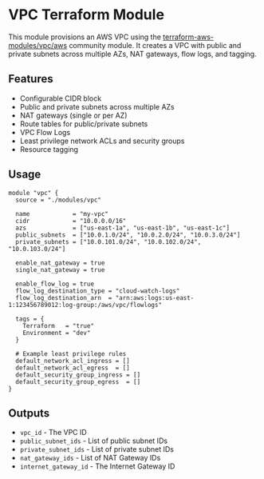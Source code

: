 # VPC Terraform Module

This module provisions an AWS VPC using the [terraform-aws-modules/vpc/aws](https://github.com/terraform-aws-modules/terraform-aws-vpc) community module. It creates a VPC with public and private subnets across multiple AZs, NAT gateways, flow logs, and tagging.

## Features
- Configurable CIDR block
- Public and private subnets across multiple AZs
- NAT gateways (single or per AZ)
- Route tables for public/private subnets
- VPC Flow Logs
- Least privilege network ACLs and security groups
- Resource tagging

## Usage
```hcl
module "vpc" {
  source = "./modules/vpc"

  name            = "my-vpc"
  cidr            = "10.0.0.0/16"
  azs             = ["us-east-1a", "us-east-1b", "us-east-1c"]
  public_subnets  = ["10.0.1.0/24", "10.0.2.0/24", "10.0.3.0/24"]
  private_subnets = ["10.0.101.0/24", "10.0.102.0/24", "10.0.103.0/24"]

  enable_nat_gateway = true
  single_nat_gateway = true

  enable_flow_log = true
  flow_log_destination_type = "cloud-watch-logs"
  flow_log_destination_arn  = "arn:aws:logs:us-east-1:123456789012:log-group:/aws/vpc/flowlogs"

  tags = {
    Terraform   = "true"
    Environment = "dev"
  }

  # Example least privilege rules
  default_network_acl_ingress = []
  default_network_acl_egress  = []
  default_security_group_ingress = []
  default_security_group_egress  = []
}
```

## Outputs
- `vpc_id` - The VPC ID
- `public_subnet_ids` - List of public subnet IDs
- `private_subnet_ids` - List of private subnet IDs
- `nat_gateway_ids` - List of NAT Gateway IDs
- `internet_gateway_id` - The Internet Gateway ID
